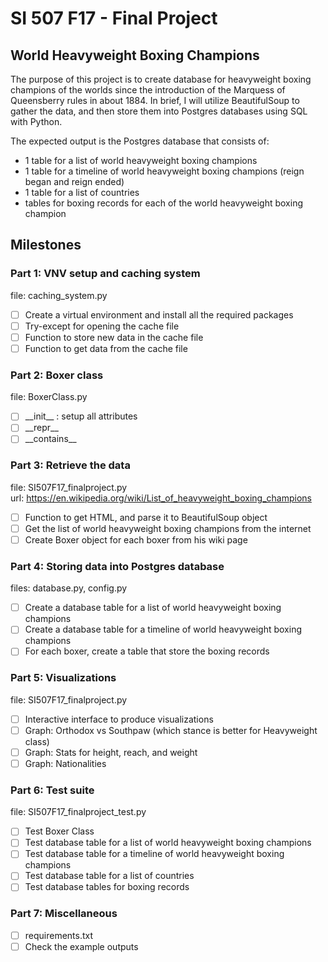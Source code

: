 # SI 507 F17 - Final Project
## World Heavyweight Boxing Champions
The purpose of this project is to create database for heavyweight boxing champions of the worlds since the introduction of the Marquess of Queensberry rules in about 1884. In brief, I will utilize BeautifulSoup to gather the data, and then store them into Postgres databases using SQL with Python.

The expected output is the Postgres database that consists of:
* 1 table for a list of world heavyweight boxing champions 
* 1 table for a timeline of world heavyweight boxing champions (reign began and reign ended)
* 1 table for a list of countries
* tables for boxing records for each of the world heavyweight boxing champion

## Milestones
### Part 1: VNV setup and caching system
file: caching_system.py
- [ ] Create a virtual environment and install all the required packages
- [ ] Try-except for opening the cache file
- [ ] Function to store new data in the cache file
- [ ] Function to get data from the cache file

### Part 2: Boxer class
file: BoxerClass.py
- [ ] \_\_init\_\_ : setup all attributes
- [ ] \_\_repr\_\_
- [ ] \_\_contains\_\_

### Part 3: Retrieve the data
file: SI507F17_finalproject.py  
url: https://en.wikipedia.org/wiki/List_of_heavyweight_boxing_champions
- [ ] Function to get HTML, and parse it to BeautifulSoup object
- [ ] Get the list of world heavyweight boxing champions from the internet
- [ ] Create Boxer object for each boxer from his wiki page

### Part 4: Storing data into Postgres database
files: database.py, config.py
- [ ] Create a database table for a list of world heavyweight boxing champions
- [ ] Create a database table for a timeline of world heavyweight boxing champions
- [ ] For each boxer, create a table that store the boxing records

### Part 5: Visualizations
file: SI507F17_finalproject.py
- [ ] Interactive interface to produce visualizations
- [ ] Graph: Orthodox vs Southpaw (which stance is better for Heavyweight class)
- [ ] Graph: Stats for height, reach, and weight
- [ ] Graph: Nationalities

### Part 6: Test suite
file: SI507F17_finalproject_test.py
- [ ] Test Boxer Class
- [ ] Test database table for a list of world heavyweight boxing champions
- [ ] Test database table for a timeline of world heavyweight boxing champions
- [ ] Test database table for a list of countries
- [ ] Test database tables for boxing records

### Part 7: Miscellaneous
- [ ] requirements.txt
- [ ] Check the example outputs